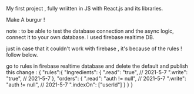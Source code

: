 My first project , fully wriitten in JS with React.js and its libraries.

Make A burgur !



note : to be able to test the database connection and the async logic, connect it to your own database. I used firebase realtime DB.

just in case that it couldn't work with firebase , it's because of the rules ! follow below.

go to rules in firebase realtime database and delete the default and publish this change :
{
  "rules":{ 
  	"Ingredients": {
    	".read": "true",  // 2021-5-7
    	".write": "true",  // 2021-5-7
  	},
    "orders": {
      ".read": "auth != null",  // 2021-5-7
    	".write": "auth != null",  // 2021-5-7
    	".indexOn": ["userId"]
    }
  }
}
